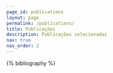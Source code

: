 ```yaml
---
page_id: publications
layout: page
permalink: /publications/
title: Publicações
description: Publicações selecionadas
nav: true
nav_order: 2
---
```


<!-- _pages/publications.md -->
<div class="publications">

{% bibliography %}

</div>
